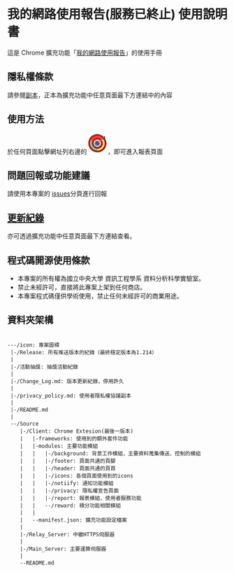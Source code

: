 # 我的網路使用報告(服務已終止) 使用說明書
這是 Chrome 擴充功能「[我的網路使用報告](https://chrome.google.com/webstore/detail/anepijmkiffdjchfonbcnngnkogjllhg/)」的使用手冊

## 隱私權條款
請參閱[副本](./privacy_policy.md)，正本為擴充功能中任意頁面最下方連結中的內容

## 使用方法
於任何頁面點擊網址列右邊的![圖示](./icon/icon48.png)，即可進入報表頁面

## 問題回報或功能建議
請使用本專案的 [issues](https://github.com/ncu-dart/MySafariReport/issues)分頁進行回報

## [更新紀錄](./Change_Log.md)
亦可透過擴充功能中任意頁面最下方連結查看。

## 程式碼開源使用條款
- 本專案的所有權為國立中央大學 資訊工程學系 資料分析科學實驗室。
- 禁止未經許可，直接將此專案上架到任何商店。
- 本專案程式碼僅供學術使用，禁止任何未經許可的商業用途。

## 資料夾架構
<pre><code>
---/icon: 專案圖標  
 |-/Release: 所有推送版本的紀錄（最終穩定版本為1.214）  
 |  
 |-/活動抽獎: 抽獎活動紀錄  
 |  
 |-/Change_Log.md: 版本更新紀錄，停用許久  
 |  
 |-/privacy_policy.md: 使用者隱私權協議副本  
 |  
 |-/README.md  
 |  
 --/Source  
    |-/Client: Chrome Extesion(最後一版本)  
    |   |-frameworks: 使用到的額外套件功能  
    |   |-modules: 主要功能模組  
    |   |   |-/background: 背景工作模組，主要資料蒐集傳送、控制的模組  
    |   |   |-/footer: 頁面共通的頁腳  
    |   |   |-/header: 頁面共通的頁首  
    |   |   |-/icons: 各個頁面使用到的icons  
    |   |   |-/notiify: 通知功能模組  
    |   |   |-/privacy: 隱私權宣告頁面  
    |   |   |-/report: 報表模組，使用者服務功能  
    |   |   --/reward: 積分功能相關模組  
    |   |  
    |   --manifest.json: 擴充功能設定檔案  
    |  
    |-/Relay_Server: 中繼HTTPS伺服器  
    |  
    |-/Main_Server: 主要運算伺服器  
    |  
    --README.md  
</code></pre>
